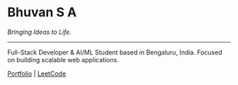 # Bhuvan S A

*Bringing Ideas to Life.*

---

Full-Stack Developer & AI/ML Student based in Bengaluru, India.
Focused on building scalable web applications.


[Portfolio](https://www.bhuvansa.com/) | [LeetCode](https://leetcode.com/u/bhuvansa)
